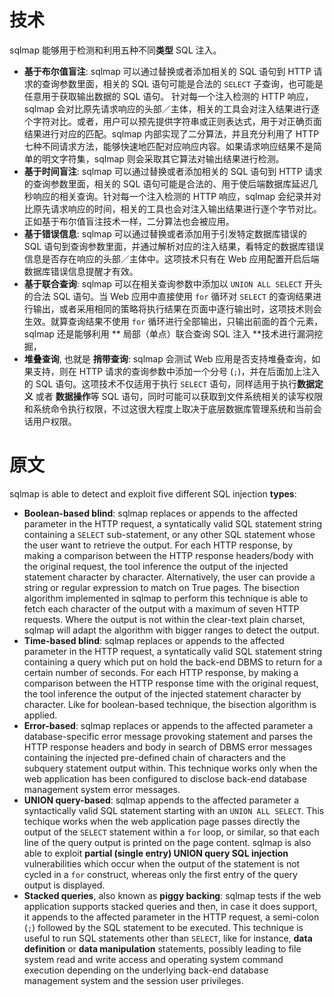 # 技术
sqlmap 能够用于检测和利用五种不同**类型** SQL 注入。

* **基于布尔值盲注**: sqlmap 可以通过替换或者添加相关的 SQL 语句到 HTTP 请求的查询参数里面，相关的 SQL 语句可能是合法的 `SELECT` 子查询，也可能是任意用于获取输出数据的 SQL 语句。 针对每一个注入检测的 HTTP 响应，sqlmap 会对比原先请求响应的头部／主体，相关的工具会对注入结果进行逐个字符对比。或者，用户可以预先提供字符串或正则表达式，用于对正确页面结果进行对应的匹配。sqlmap 内部实现了二分算法，并且充分利用了 HTTP 七种不同请求方法，能够快速地匹配对应响应内容。如果请求响应结果不是简单的明文字符集，sqlmap 则会采取其它算法对输出结果进行检测。
* **基于时间盲注**: sqlmap 可以通过替换或者添加相关的 SQL 语句到 HTTP 请求的查询参数里面，相关的 SQL 语句可能是合法的、用于使后端数据库延迟几秒响应的相关查询。针对每一个注入检测的 HTTP 响应，sqlmap 会纪录并对比原先请求响应的时间，相关的工具也会对注入输出结果进行逐个字节对比。正如基于布尔值盲注技术一样，二分算法也会被应用。
* **基于错误信息**: sqlmap 可以通过替换或者添加用于引发特定数据库错误的 SQL 语句到查询参数里面，并通过解析对应的注入结果，看特定的数据库错误信息是否存在响应的头部／主体中。这项技术只有在 Web 应用配置开启后端数据库错误信息提醒才有效。
* **基于联合查询**: sqlmap 可以在相关查询参数中添加以 `UNION ALL SELECT` 开头的合法 SQL 语句。当 Web 应用中直接使用 `for` 循环对 `SELECT` 的查询结果进行输出，或者采用相同的策略将执行结果在页面中逐行输出时，这项技术则会生效。就算查询结果不使用 `for` 循环进行全部输出，只输出前面的首个元素，sqlmap 还是能够利用 ** 局部（单点）联合查询 SQL 注入 **技术进行漏洞挖掘，
* **堆叠查询**, 也就是 **捎带查询**: sqlmap 会测试 Web 应用是否支持堆叠查询，如果支持，则在 HTTP 请求的查询参数中添加一个分号 (`;`)，并在后面加上注入的 SQL 语句。这项技术不仅适用于执行 `SELECT` 语句，同样适用于执行**数据定义** 或者 **数据操作**等 SQL 语句，同时可能可以获取到文件系统相关的读写权限和系统命令执行权限，不过这很大程度上取决于底层数据库管理系统和当前会话用户权限。

# 原文
sqlmap is able to detect and exploit five different SQL injection **types**:

* **Boolean-based blind**: sqlmap replaces or appends to the affected parameter in the HTTP request, a syntatically valid SQL statement string containing a `SELECT` sub-statement, or any other SQL statement whose the user want to retrieve the output. For each HTTP response, by making a comparison between the HTTP response headers/body with the original request, the tool inference the output of the injected statement character by character. Alternatively, the user can provide a string or regular expression to match on True pages. The bisection algorithm implemented in sqlmap to perform this technique is able to fetch each character of the output with a maximum of seven HTTP requests. Where the output is not within the clear-text plain charset, sqlmap will adapt the algorithm with bigger ranges to detect the output.
* **Time-based blind**: sqlmap replaces or appends to the affected parameter in the HTTP request, a syntatically valid SQL statement string containing a query which put on hold the back-end DBMS to return for a certain number of seconds. For each HTTP response, by making a comparison between the HTTP response time with the original request, the tool inference the output of the injected statement character by character. Like for boolean-based technique, the bisection algorithm is applied.
* **Error-based**: sqlmap replaces or appends to the affected parameter a database-specific error message provoking statement and parses the HTTP response headers and body in search of DBMS error messages containing the injected pre-defined chain of characters and the subquery statement output within. This technique works only when the web application has been configured to disclose back-end database management system error messages.
* **UNION query-based**: sqlmap appends to the affected parameter a syntactically valid SQL statement starting with an `UNION ALL SELECT`. This techique works when the web application page passes directly the output of the `SELECT` statement within a `for` loop, or similar, so that each line of the query output is printed on the page content. sqlmap is also able to exploit **partial (single entry) UNION query SQL injection** vulnerabilities which occur when the output of the statement is not cycled in a `for` construct, whereas only the first entry of the query output is displayed.
* **Stacked queries**, also known as **piggy backing**: sqlmap tests if the web application supports stacked queries and then, in case it does support, it appends to the affected
parameter in the HTTP request, a semi-colon (`;`) followed by the SQL statement to be executed. This technique is useful to run SQL statements other than `SELECT`, like for instance, **data definition** or **data manipulation** statements, possibly leading to file system read and write access and operating system command execution depending on the underlying back-end database management system and the session user privileges.
